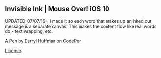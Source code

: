 Invisible Ink | Mouse Over!  iOS 10
-----------------------------------
UPDATED: 07/07/16 - I made it so each word that makes up an inked out message is a separate canvas.  This makes the content flow like real words do - text wrapping, etc.

A [Pen](https://codepen.io/darrylhuffman/pen/EyyNEP) by [Darryl Huffman](https://codepen.io/darrylhuffman) on [CodePen](https://codepen.io).

[License](https://codepen.io/darrylhuffman/pen/EyyNEP/license).